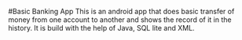 #Basic Banking App
This is an android app that does basic transfer of money from one account to another and shows the record of it in the history.
It is build with the help of Java, SQL lite and XML.
